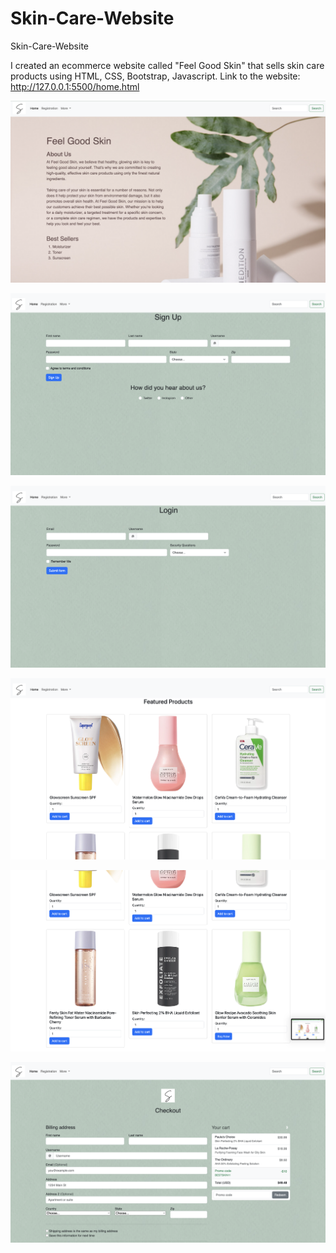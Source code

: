 # Skin-Care-Website
 Skin-Care-Website
 
I created an ecommerce website called "Feel Good Skin" that sells skin care products using HTML, CSS, Bootstrap, Javascript.
Link to the website: http://127.0.0.1:5500/home.html 

![Home Page](https://github.com/FrancesccaRamirez/Skin-Care-Website/raw/main/images/README.images/Homepage-Feel%20Good%20Skin.png)



![Registration](https://github.com/FrancesccaRamirez/Skin-Care-Website/raw/main/images/README.images/Registration-Feel%20Good%20Skin.png)


![Login](https://github.com/FrancesccaRamirez/Skin-Care-Website/raw/main/images/README.images/Login-Feel%20Good%20Skin.png)



![Products Page 1](https://github.com/FrancesccaRamirez/Skin-Care-Website/raw/main/images/README.images/Products%20page-Feel%20Good%20Skin.png)

![Products Page 2](https://github.com/FrancesccaRamirez/Skin-Care-Website/raw/main/images/README.images/Products%20(2)-Feel%20Good%20Skin.png)

![Check Out](https://github.com/FrancesccaRamirez/Skin-Care-Website/raw/main/images/README.images/Checkout%20page-%20Feel%20Good%20Skin%20.png)
